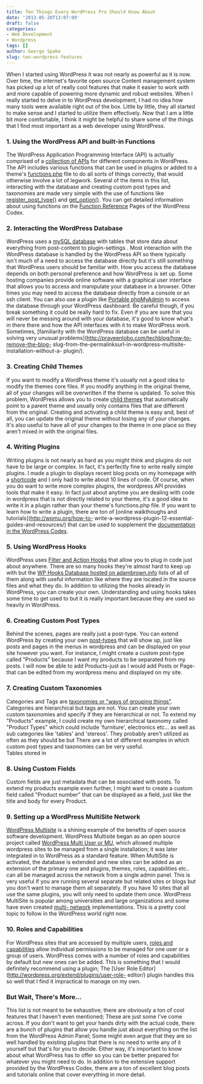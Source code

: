 ```yaml
---
title: Ten Things Every WordPress Pro Should Know About
date: '2013-05-20T13:07:08'
draft: false
categories:
- Web Development
- Wordpress
tags: []
author: George Spake
slug: ten-wordpress-features
---
```


When I started using WordPress it was not nearly as powerful as it is now.
Over time, the internet's favorite open source Content management system has
picked up a lot of really cool features that make it easier to work with and
more capable of powering more dynamic and robust websites. When I really
started to delve in to WordPress development, I had no idea how many tools
were available right out of the box. Little by little, they all started to
make sense and I started to utilize them effectively. Now that I am a little
bit more comfortable, I think it might be helpful to share some of the things
that I find most important as a web developer using WordPress.  

### 1\. Using the WordPress API and built-in Functions

The WordPress Application Programming Interface (API) is actually comprised of
a [collection of APIs](http://codex.wordpress.org/WordPress_APIs) for
different components in WordPress. The API includes various functions that can
be used in plugins or added to a theme's
[functions.php](http://codex.wordpress.org/Functions_File_Explained) file to
do all sorts of things correctly, that would otherwise involve a lot of
legwork. Several of the items in this list, interacting with the database and
creating custom post types and taxonomies are made very simple with the use of
functions like
[register_post_type()](http://codex.wordpress.org/Function_Reference/register_post_type)
and [get_option()](http://codex.wordpress.org/Function_Reference/get_option).
You can get detailed information about using functions on the [Function
Reference](http://codex.wordpress.org/Function_Reference) Pages of the
WordPress Codex.

### 2\. Interacting the WordPress Database

WordPress uses a [mySQL
database](http://codex.wordpress.org/Database_Description) with tables that
store data about everything from post-content to plugin-settings . Most
interaction with the WordPress database is handled by the WordPress API so
there typically isn't much of a need to access the database directly but it's
still something that WordPress users should be familiar with. How you access
the database depends on both personal preference and how WordPress is set up.
Some hosting companies provide online software with a graphical user interface
that allows you to access and manipulate your database in a browser. Other
times you may need to access the database directly from a console or an ssh
client. You can also use a plugin like [Portable
phpMyAdmin](http://wordpress.org/extend/plugins/portable-phpmyadmin/) to
access the database through your WordPress dashboard. Be careful though, if
you break something it could be really hard to fix. Even if you are sure that
you will never be messing around with your database, it's good to know what's
in there there and how the API interfaces with it to make WordPress work.
Sometimes, [familiarity with the WordPress database can be useful in solving
very unusual problems](http://praveenlobo.com/techblog/how-to-remove-the-blog-
slug-from-the-permalinksurl-in-wordpress-multisite-installation-without-a-
plugin/).

### 3\. Creating Child Themes

If you want to modify a WordPress theme it's usually not a good idea to modify
the themes core files. If you modify anything in the original theme, all of
your changes will be overwritten if the theme is updated. To solve this
problem, WordPress allows you to create [child
themes](http://codex.wordpress.org/Child_Themes) that automatically point to a
parent theme and usually only contains files that are different from the
original. Creating and activating a child theme is easy and, best of all, you
can update the original theme without losing any of your changes. It's also
useful to have all of your changes to the theme in one place so they aren't
mixed in with the original files.

### 4\. Writing Plugins

Writing plugins is not nearly as hard as you might think and plugins do not
have to be large or complex. In fact, it's perfectly fine to write really
simple plugins. I made a plugin to displays recent blog posts on my homepage
with a [shortcode](http://codex.wordpress.org/Shortcode_API) and I only had to
write about 10 lines of code. Of course, when you do want to write more
complex plugins, the wordpress API provides tools that make it easy. In fact
just about anytime you are dealing with code in wordpress that is not directly
related to your theme, it's a good idea to write it in a plugin rather than
your theme's functions.php file. If you want to learn how to write a plugin,
there are ton of [online walkthoughs and tutorials](http://wpmu.org/how-to-
write-a-wordpress-plugin-12-essential-guides-and-resources/) that can be used
to supplement the [documentation in the WordPress
Codex](https://codex.wordpress.org/Writing_a_Plugin).

### 5\. Using WordPress Hooks

WordPress uses [Filter and Action
Hooks](http://codex.wordpress.org/Plugin_API/Hooks) that allow you to plug in
code just about anywhere. There are so many hooks they're almost hard to keep
up with but the [WP Hooks Database hosted on
adambrown.info](http://adambrown.info/p/wp_hooks) lists of all of them along
with useful information like where they are located in the source files and
what they do. In addition to utilizing the hooks already in WordPress, you can
create your own. Understanding and using hooks takes some time to get used to
but it is really important because they are used so heavily in WordPress.

### 6\. Creating Custom Post Types

Behind the scenes, pages are really just a post-type. You can extend WordPress
by creating your own [post-types](http://codex.wordpress.org/Post_Types) that
will show up, just like posts and pages in the menus in wordpress and can be
displayed on your site however you want. For instance, I might create a custom
post-type called "Products" because I want my products to be separated from my
posts. I will now be able to add Products-just as I would add Posts or Page-
that can be edited from my wordpress menu and displayed on my site.

### 7\. Creating Custom Taxonomies

Categories and Tags are [taxonomies or "ways of grouping
things"](http://codex.wordpress.org/Taxonomies). Categories are hierarchical
but tags are not. You can create your own custom taxonomies and specify if
they are hierarchical or not. To extend my "Products" example, I could create
my own hierarchical taxonomy called "Product Types" which could include
'furniture', electronics etc… as well as sub categories like 'tables' and
'stereos'. They probably aren't utilized as often as they should be but There
are a lot of different examples in which custom post types and taxonomies can
be very useful.  
Tables stored in

### 8\. Using Custom Fields

Custom fields are just metadata that can be associated with posts. To extend
my products example even further, I might want to create a custom field called
"Product number" that can be displayed as a field, just like the title and
body for every Product.

### 9\. Setting up a WordPress MultiSite Network

[WordPress Multisite](http://codex.wordpress.org/Create_A_Network) is a
shining example of the benefits of open source software development. WordPress
Multisite began as an open source project called [WordPress Multi User or
MU](http://codex.wordpress.org/WordPress_MU), which allowed multiple wordpress
sites to be managed from a single installation; it was later integrated in to
WordPress as a standard feature. When MultiSite is activated, the database is
extended and new sites can be added as an extension of the primary one and
plugins, themes, roles, capabilities etc.. can all be managed across the
network from a single admin panel. This is very useful if you are running
several separate but related sites or blogs but you don't want to manage them
all separately. If you have 10 sites that all use the same plugins, you will
only need to update them once. WordPress MultiSite is popular among
universities and large organizations and some have even created [multi-
network](http://wordpress.org/extend/plugins/wp-multi-network/)
implementations. This is a pretty cool topic to follow in the WordPress world
right now.

### 10\. Roles and Capabilities

For WordPress sites that are accessed by multiple users, [roles and
capabilities](http://codex.wordpress.org/Roles_and_Capabilities) allow
individual permissions to be managed for one user or a group of users.
WordPress comes with a number of roles and capabilities by default but new
ones can be added. This is something that I would definitely recommend using a
plugin; The [User Role Editor](http://wordpress.org/extend/plugins/user-role-
editor/) plugin handles this so well that I find it impractical to manage on
my own.

### But Wait, There's More…

This list is not meant to be exhaustive; there are obviously a ton of cool
features that I haven't even mentioned; These are just some I've come across.
If you don't want to get your hands dirty with the actual code, there are a
bunch of plugins that allow you handle just about everything on the list from
the WordPress Admin Panel; Some might even argue that they are so well handled
by existing plugins that there is no need to write any of it yourself but
that's for you to decide. Either way, it's important to know about what
WordPress has to offer so you can be better prepared for whatever you might
need to do. In addition to the extensive support provided by the WordPress
Codex, there are a ton of excellent blog posts and tutorials online that cover
everything in more detail.
